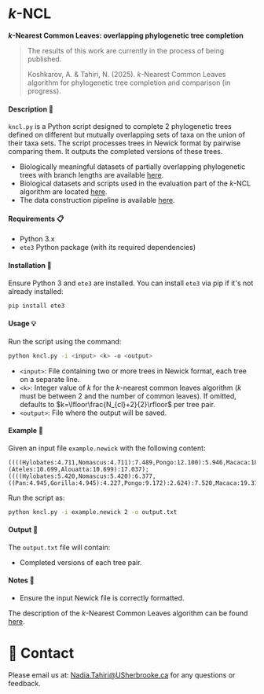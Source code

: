 # *k*-NCL
***k*-Nearest Common Leaves: overlapping phylogenetic tree completion**

> The results of this work are currently in the process of being published.
>
> Koshkarov, A. & Tahiri, N. (2025). *k*-Nearest Common Leaves algorithm for phylogenetic tree completion and comparison (in progress).

#### Description :bookmark_tabs:
`kncl.py` is a Python script designed to complete 2 phylogenetic trees defined on different but mutually overlapping sets of taxa on the union of their taxa sets. The script processes trees in Newick format by pairwise comparing them. It outputs the completed versions of these trees.
<!--
>:pushpin: **Current Status**
>
>Please note that `kncl.py` is an active work in progress. Development is ongoing to improve its efficiency and extend its functionality to cover a wider range of use cases and tree types (rooted and unrooted).
-->
  - Biologically meaningful datasets of partially overlapping phylogenetic trees with branch lengths are available [here](https://github.com/tahiri-lab/KNCL/tree/main/data/).
  - Biological datasets and scripts used in the evaluation part of the *k*-NCL algorithm are located [here](https://github.com/tahiri-lab/KNCL/tree/main/evaluation).
  - The data construction pipeline is available [here](https://github.com/tahiri-lab/KNCL/tree/main/data/data-pipeline).

#### Requirements :clipboard:
- Python 3.x
- `ete3` Python package (with its required dependencies)

#### Installation :wrench:
Ensure Python 3 and `ete3` are installed. You can install `ete3` via pip if it's not already installed:
```bash
pip install ete3
```

#### Usage :bulb:
Run the script using the command:
```bash
python kncl.py -i <input> <k> -o <output>
```
- `<input>`: File containing two or more trees in Newick format, each tree on a separate line.
- `<k>`: Integer value of *k* for the *k*-nearest common leaves algorithm (*k* must be between 2 and the number of common leaves). If omitted, defaults to $k=\lfloor\frac{N_{cl}+2}{2}\rfloor$ per tree pair.
- `<output>`: File where the output will be saved.

#### Example :bookmark:
Given an input file `example.newick` with the following content:
```
((((Hylobates:4.711,Nomascus:4.711):7.489,Pongo:12.100):5.946,Macaca:18.050):9.590,(Ateles:10.699,Alouatta:10.699):17.037);
((((Hylobates:5.420,Nomascus:5.420):6.377,((Pan:4.945,Gorilla:4.945):4.227,Pongo:9.172):2.624):7.520,Macaca:19.317):8.377,Ateles:27.693);
```
Run the script as:
```bash
python kncl.py -i example.newick 2 -o output.txt
```

#### Output :book:
The `output.txt` file will contain:
- Completed versions of each tree pair.

#### Notes :pencil:
- Ensure the input Newick file is correctly formatted.

The description of the *k*-Nearest Common Leaves algorithm can be found [here](https://github.com/tahiri-lab/KNCL/blob/main/algorithm.md).

# 📧 Contact
Please email us at: <Nadia.Tahiri@USherbrooke.ca> for any questions or feedback.
